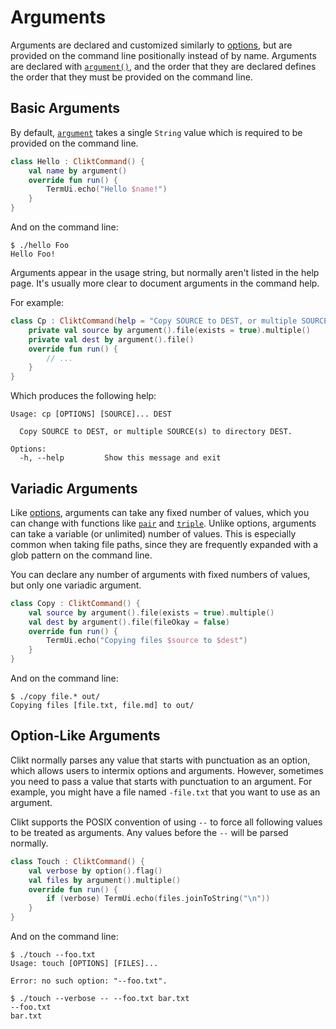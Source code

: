 # Arguments

Arguments are declared and customized similarly to
[options](options.md), but are provided on the command line
positionally instead of by name. Arguments are declared with [`argument()`](api/clikt/com.github.ajalt.clikt.parameters.arguments/argument.html), and the order that they are declared defines the order that they
must be provided on the command line.

## Basic Arguments

By default, [`argument`](api/clikt/com.github.ajalt.clikt.parameters.arguments/argument.html) takes a single `String` value which is required to be
provided on the command line.

```kotlin
class Hello : CliktCommand() {
    val name by argument()
    override fun run() {
        TermUi.echo("Hello $name!")
    }
}
```

And on the command line:

```
$ ./hello Foo
Hello Foo!
```

Arguments appear in the usage string, but normally aren't listed in the
help page. It's usually more clear to document arguments in the command
help.

For example:

```kotlin
class Cp : CliktCommand(help = "Copy SOURCE to DEST, or multiple SOURCE(s) to directory DEST.") {
    private val source by argument().file(exists = true).multiple()
    private val dest by argument().file()
    override fun run() {
        // ...
    }
}
```

Which produces the following help:

```
Usage: cp [OPTIONS] [SOURCE]... DEST

  Copy SOURCE to DEST, or multiple SOURCE(s) to directory DEST.

Options:
  -h, --help         Show this message and exit
```

## Variadic Arguments

Like [options](options.md), arguments can take any fixed number of
values, which you can change with functions like [`pair`](api/clikt/com.github.ajalt.clikt.parameters.arguments/pair.html) and [`triple`](api/clikt/com.github.ajalt.clikt.parameters.arguments/triple.html). Unlike options, arguments
can take a variable (or unlimited) number of values. This is especially
common when taking file paths, since they are frequently expanded with a
glob pattern on the command line.

You can declare any number of arguments with fixed numbers of values,
but only one variadic argument.

```kotlin
class Copy : CliktCommand() {
    val source by argument().file(exists = true).multiple()
    val dest by argument().file(fileOkay = false)
    override fun run() {
        TermUi.echo("Copying files $source to $dest")
    }
}
```

And on the command line:

```
$ ./copy file.* out/
Copying files [file.txt, file.md] to out/
```

## Option-Like Arguments

Clikt normally parses any value that starts with punctuation as an
option, which allows users to intermix options and arguments. However,
sometimes you need to pass a value that starts with punctuation to an
argument. For example, you might have a file named `-file.txt` that you
want to use as an argument.

Clikt supports the POSIX convention of using `--` to force all following
values to be treated as arguments. Any values before the `--` will be
parsed normally.

```kotlin
class Touch : CliktCommand() {
    val verbose by option().flag()
    val files by argument().multiple()
    override fun run() {
        if (verbose) TermUi.echo(files.joinToString("\n"))
    }
}
```

And on the command line:

```
$ ./touch --foo.txt
Usage: touch [OPTIONS] [FILES]...

Error: no such option: "--foo.txt".
```

```
$ ./touch --verbose -- --foo.txt bar.txt
--foo.txt
bar.txt
```
